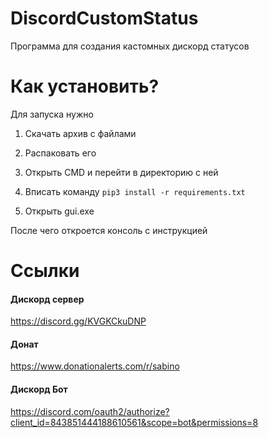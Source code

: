 # DiscordCustomStatus
Программа для создания кастомных дискорд статусов

# Как установить?

Для запуска нужно 
1. Cкачать архив с файлами

2. Распаковать его 

3. Открыть CMD и перейти в директорию с ней

4. Вписать команду 
``pip3 install -r requirements.txt``

5. Открыть gui.exe

После чего откроется консоль с инструкцией


# Ссылки
#### Дискорд сервер
https://discord.gg/KVGKCkuDNP  
#### Донат
https://www.donationalerts.com/r/sabino  
#### Дискорд Бот
https://discord.com/oauth2/authorize?client_id=843851444188610561&scope=bot&permissions=8  
